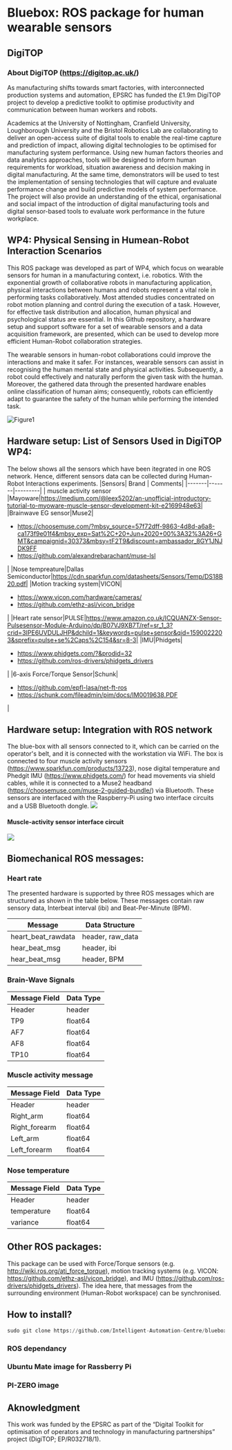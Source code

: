 # Bluebox: ROS package for human wearable sensors  


## DigiTOP
### About DigiTOP (https://digitop.ac.uk/)
As manufacturing shifts towards smart factories, with interconnected production systems and automation, EPSRC has funded the £1.9m DigiTOP project to develop a predictive toolkit to optimise productivity and communication between human workers and robots.

Academics at the University of Nottingham, Cranfield University, Loughborough University and the Bristol Robotics Lab are collaborating to deliver an open-access suite of digital tools to enable the real-time capture and prediction of impact, allowing digital technologies to be optimised for manufacturing system performance. Using new human factors theories and data analytics approaches, tools will be designed to inform human requirements for workload, situation awareness and decision making in digital manufacturing. At the same time, demonstrators will be used to test the implementation of sensing technologies that will capture and evaluate performance change and build predictive models of system performance. The project will also provide an understanding of the ethical, organisational and social impact of the introduction of digital manufacturing tools and digital sensor-based tools to evaluate work performance in the future workplace.

## WP4: Physical Sensing in Humean-Robot Interaction Scenarios 

This ROS package was developed as part of WP4, which focus on wearable sensors for human in a manufacturing context, i.e. robotics. With the exponential growth of collaborative robots in manufacturing application, physical interactions between humans and robots represent a vital role in performing tasks collaboratively. Most attended studies concentrated on robot motion planning and control during the execution of a task. However, for effective task distribution and allocation, human physical and psychological status are essential. In this Github repository, a hardware setup and support software for a set of wearable sensors and a data acquisition framework, are presented, which can be used to develop more efficient Human-Robot collaboration strategies. 

The wearable sensors in human-robot collaborations could improve the interactions and make it safer. For instances, wearable sensors can assist in recognising the human mental state and physical activities. Subsequently, a robot could effectively and naturally perform the given task with the human. Moreover, the gathered data through the presented hardware enables online classification of human aims; consequently, robots can efficiently adapt to guarantee the safety of the human while performing the intended task. 

![Figure1](https://github.com/Intelligent-Automation-Centre/bluebox/blob/master/weabaleSensor-page-001.jpg)

## Hardware setup: List of Sensors Used in DigiTOP WP4:
The below shows all the sensors which have been itegrated in one ROS network. Hence, different sensors data can be collected during Human-Robot Interactions experiments. 
|Sensors| Brand | Comments|
|-------|-------|---------|
| muscle activity sensor |Mayoware|https://medium.com/@leex5202/an-unofficial-introductory-tutorial-to-myoware-muscle-sensor-development-kit-e2169948e63|
|Brainwave EG sensor|Muse2|<ul><li>https://choosemuse.com/?mbsy_source=57f72dff-9863-4d8d-a6a8-ca173f9e01f4&mbsy_exp=Sat%2C+20+Jun+2020+00%3A32%3A26+GMT&campaignid=30373&mbsy=tF2T9&discount=ambassador_8GY1JNJDK9FF</li><li>https://github.com/alexandrebarachant/muse-lsl</li></ul>|
|Nose tempreature|Dallas Semiconductor|https://cdn.sparkfun.com/datasheets/Sensors/Temp/DS18B20.pdf|
|Motion tracking system|VICON|<ul><li>https://www.vicon.com/hardware/cameras/</li><li>https://github.com/ethz-asl/vicon_bridge</li></ul>|
|Heart rate sensor|PULSE|https://www.amazon.co.uk/ICQUANZX-Sensor-Pulsesensor-Module-Arduino/dp/B07VJ9XB7T/ref=sr_1_3?crid=3IPE6UVDULJHP&dchild=1&keywords=pulse+sensor&qid=1590022203&sprefix=pulse+se%2Caps%2C154&sr=8-3|
|IMU|Phidgets|<ul><li>https://www.phidgets.com/?&prodid=32</li><li>https://github.com/ros-drivers/phidgets_drivers</li></ul>|
|6-axis Force/Torque Sensor|Schunk|<ul><li>https://github.com/epfl-lasa/net-ft-ros</li><li>https://schunk.com/fileadmin/pim/docs/IM0019638.PDF</li></ul>|


## Hardware setup: Integration with ROS network
The blue-box with all sensors connected to it, which can be carried on the operator's belt, and it is connected with the workstation via WiFi. The box is connected to four muscle activity sensors (https://www.sparkfun.com/products/13723), nose digital temperature and Phedgit IMU (https://www.phidgets.com/) for head movements via shield cables, while it is connected to a Muse2 headband (https://choosemuse.com/muse-2-guided-bundle/) via Bluetooth. These sensors are interfaced with the Raspberry-Pi using two interface circuits and a USB Bluetooth dongle.
![](https://github.com/Intelligent-Automation-Centre/bluebox/blob/master/figure3_updated-page-001.jpg)

#### Muscle-activity sensor interface circuit
![](https://github.com/Intelligent-Automation-Centre/bluebox/blob/master/wiring_diagram-page-001.jpg)
## Biomechanical ROS messages:
### Heart rate
The presented hardware is supported by three ROS messages which are structured as shown in the table below. These messages contain raw sensory data, Interbeat interval (ibi) and Beat-Per-Minute (BPM).

|     Message   | Data Structure|
| ------------- | ------------- |
| heart_beat_rawdata | header, raw_data  |
| hear_beat_msg  | header, ibi  |
| hear_beat_msg  | header, BPM  |

### Brain-Wave Signals
|     Message Field   | Data Type|
| ------------- | ------------- |
| Header        | header        |
| TP9           | float64       |
| AF7           | float64       |
| AF8           | float64       |
| TP10          | float64       |

### Muscle activity message
|     Message Field   | Data Type|
| ------------- | ------------- |
| Header        | header        |
| Right_arm     | float64       |
| Right_forearm | float64       |
| Left_arm      | float64       |
| Left_forearm  | float64       |

### Nose temperature
|  Message Field   | Data Type|
| ------------- | ------------- |
| Header        |   header      |
| temperature   |     float64   |
| variance      | float64       |

 

## Other ROS packages:
This package can be used with Force/Torque sensors (e.g. http://wiki.ros.org/ati_force_torque), motion tracking systems (e.g. VICON: https://github.com/ethz-asl/vicon_bridge), and IMU (https://github.com/ros-drivers/phidgets_drivers). The idea here, that messages from the surrounding environment (Human-Robot workspace) can be synchronised.

## How to install?
```python
sudo git clone https://github.com/Intelligent-Automation-Centre/bluebox.git
```

### ROS dependancy

### Ubuntu Mate image for Rassberry Pi

### PI-ZERO image

## Aknowledgment
This work was funded by the EPSRC as part of the “Digital Toolkit for optimisation of operators and technology in manufacturing partnerships” project (DigiTOP; EP/R032718/1).
